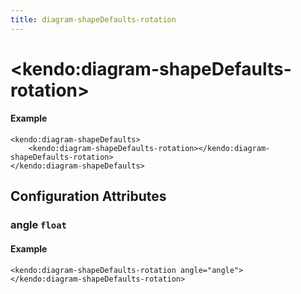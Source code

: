 ```yaml
---
title: diagram-shapeDefaults-rotation
---
```


# \<kendo:diagram-shapeDefaults-rotation\>



#### Example
    <kendo:diagram-shapeDefaults>
        <kendo:diagram-shapeDefaults-rotation></kendo:diagram-shapeDefaults-rotation>
    </kendo:diagram-shapeDefaults>

## Configuration Attributes

### angle `float`



#### Example
    <kendo:diagram-shapeDefaults-rotation angle="angle">
    </kendo:diagram-shapeDefaults-rotation>

